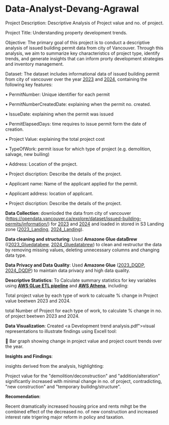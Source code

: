 # Data-Analyst-Devang-Agrawal
Project Description: Descriptive Analysis of Project value and no. of project.

Project Title: Understanding property development trends.

Objective: The primary goal of this project is to conduct a descriptive analysis of issued building permit data from city of Vancouver. Through this analysis, we aim to summarize key characteristics of project type, identify trends, and generate insights that can inform prorty development strategies and inventory management.

Dataset: The dataset includes informational data of issued building permit from city of vancouver over the year <a href="2023_issued-building-permits .xlsx">2023</a> and <a href="2024_issued-building-permits.xlsx">2024</a>, containing the following key features:

•	PermitNumber: Unique identifier for each permit

•	PermitNumberCreatedDate: explaining when the permit no. created.

•	IssueDate: explaining when the permit was issued

•	PermitElapsedDays: time requires to issue permit form the date of creation.

•	Project Value: explaining the total project cost 

•	TypeOfWork: permit issue for which type of project (e.g. demolition, salvage, new builing)

•	Address: Location of the project.

•	Project discription: Describe the details of the project.

•	Applicant name: Name of the applicant applied for the permit.

•	Applicant address: location of applicant.

•	Project discription: Describe the details of the project.

**Data Collection**: downloded the data from city of vancouver (https://opendata.vancouver.ca/explore/dataset/issued-building-permits/information/) for <a href="2023_issued-building-permits .xlsx">2023</a> and <a href="2024_issued-building-permits.xlsx">2024</a> and loaded in stored in S3 Landing zone (<a href="S3 Storage design-2023.png">2023_Landing</a>, <a href="S3 Storage design-2024.png">2024_Landing</a>).

**Data cleaning and structuring**: Used **Amazone Glue dataBrew** ((<a href="S3 Storage design-2023.png">2023_Gluedatabew</a>, <a href="S3 Storage design-2024.png">2024_Gluedatabrew</a>) to clean and restructur the data by removing missing values, deleting unnecessary columns and changing data type.

**Data Privacy and Data Quality**: Used **Amazone Glue** (<a href="S3 Storage design-2023.png">2023_DQDP</a>, <a href="S3 Storage design-2024.png">2024_DQDP</a>) to maintain data privacy and high data quality.

**Descriptive Statistics**:
To	Calculate summary statistics for key variables using <a href="ETL pipeline.png">**AWS GLue ETL pipeline**</a> and <a href="Athena_SQL_result02.png">**AWS Athena**</a>, including:

Total project value by each type of work to calcualte % change in Project value beetwen 2023 and 2024.

total Number of Project for each type of work, to calculate % change in no. of project beetwen 2023 and 2024.

**Data Visualization**: 
Created <a Development trend analysis.pdf">visual</a> representations to illustrate findings using Excell tool:
 
	Bar graph showing change in project value and project count trends over the year.

**Insights and Findings**:

insights derived from the analysis, highlighting:

Project value for the "demolition/deconstruction" and "addition/alteration" significantly increased with minimal change in no. of project, contradicting, "new construction" and "temporary builidng/structure".

**Recomendation**:

Recent dramatically increased housing price and rents mihgt be the combined effect of the decreased no. of new construction and increased interest rate trigering major reform in policy and taxation.

